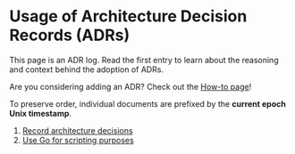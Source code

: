 # Usage of Architecture Decision Records (ADRs)

This page is an ADR log. Read the first entry to learn about the reasoning and context behind the adoption of ADRs.

Are you considering adding an ADR? Check out the [How-to page](how-to.md)!

To preserve order, individual documents are prefixed by the **current epoch Unix timestamp**.

1. [Record architecture decisions](1650968652-record-architecture-decisions.md)
2. [Use Go for scripting purposes](1652433602-use-go-for-scripting.md)
